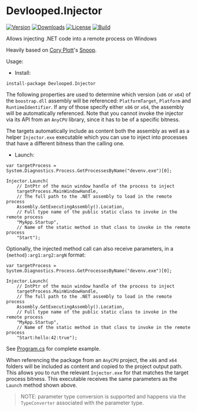 # Devlooped.Injector

[![Version](https://img.shields.io/nuget/vpre/Devlooped.Injector.svg)](https://www.nuget.org/packages/Devlooped.Injector)
[![Downloads](https://img.shields.io/nuget/dt/Devlooped.Injector.svg)](https://www.nuget.org/packages/Devlooped.Injector)
[![License](https://img.shields.io/github/license/devlooped/Injector.svg?color=blue)](https://github.com//devlooped/Injector/blob/main/license.txt)
[![Build](https://github.com/devlooped/Injector/workflows/build/badge.svg?branch=main)](https://github.com/devlooped/Injector/actions)

Allows injecting .NET code into a remote process on Windows

Heavily based on [Cory Plott](http://www.cplotts.com)'s [Snoop](https://github.com/cplotts/snoopwpf).

Usage:

* Install:

```
install-package Devlooped.Injector
```

The following properties are used to determine which version (`x86` or `x64`) of the `boostrap.dll` 
assembly will be referenced: `PlatformTarget`, `Platform` and `RuntimeIdentifier`. If any of those 
specify either `x86` or `x64`, the assembly will be automatically referenced. Note that you cannot 
invoke the injector via its API from an `AnyCPU` library, since it has to be of a specific bitness.

The targets automatically include as content both the assembly as well as a helper `Injector.exe` 
executable which you can use to inject into processes that have a different bitness than the calling one.

* Launch:

```
var targetProcess = System.Diagnostics.Process.GetProcessesByName("devenv.exe")[0];

Injector.Launch(
    // IntPtr of the main window handle of the process to inject
    targetProcess.MainWindowHandle,
    // The full path to the .NET assembly to load in the remote process
    Assembly.GetExecutingAssembly().Location,
    // Full type name of the public static class to invoke in the remote process
    "MyApp.Startup",
    // Name of the static method in that class to invoke in the remote process
    "Start");
```

Optionally, the injected method call can also receive parameters, in a `{method}:arg1:arg2:argN` format:

```
var targetProcess = System.Diagnostics.Process.GetProcessesByName("devenv.exe")[0];

Injector.Launch(
    // IntPtr of the main window handle of the process to inject
    targetProcess.MainWindowHandle,
    // The full path to the .NET assembly to load in the remote process
    Assembly.GetExecutingAssembly().Location,
    // Full type name of the public static class to invoke in the remote process
    "MyApp.Startup",
    // Name of the static method in that class to invoke in the remote process
    "Start:hello:42:true");
```

See [Program.cs](src/Sample/Program.cs) for complete example.

When referencing the package from an `AnyCPU` project, the `x86` and `x64` folders will be included as 
content and copied to the project output path. This allows you to run the relevant `Injector.exe` for 
that matches the target process bitness. This executable receives the same parameters as the `Launch` 
method shown above.

> NOTE: parameter type conversion is supported and happens via the `TypeConverter` associated with the 
parameter type.
